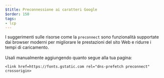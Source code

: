 ```yaml
---
$title: Preconnessione ai caratteri Google
$order: 150
tags:
- lcp
---
```


I suggerimenti sulle risorse come la `preconnect` sono funzionalità supportate dai browser moderni per migliorare le prestazioni del sito Web e ridurre i tempi di caricamento.<br><br> Usali manualmente aggiungendo quanto segue alla tua pagina:

```
<link href=https://fonts.gstatic.com rel="dns-prefetch preconnect" crossorigin>
```
